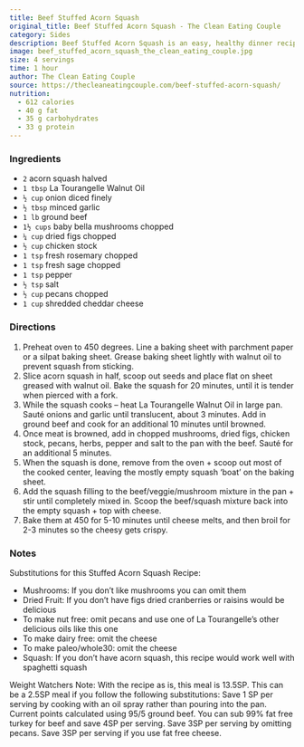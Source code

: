 ```yaml
---
title: Beef Stuffed Acorn Squash
original_title: Beef Stuffed Acorn Squash - The Clean Eating Couple
category: Sides
description: Beef Stuffed Acorn Squash is an easy, healthy dinner recipe the whole family will love. Packed with veggies & fall flavor, it’s delicious & simple to make.
image: beef_stuffed_acorn_squash_the_clean_eating_couple.jpg
size: 4 servings
time: 1 hour
author: The Clean Eating Couple
source: https://thecleaneatingcouple.com/beef-stuffed-acorn-squash/
nutrition:
  - 612 calories
  - 40 g fat
  - 35 g carbohydrates
  - 33 g protein
---
```


### Ingredients

* `2` acorn squash halved
* `1 tbsp` La Tourangelle Walnut Oil
* `½ cup` onion diced finely
* `½ tbsp` minced garlic
* `1 lb` ground beef
* `1½ cups` baby bella mushrooms chopped
* `¼ cup` dried figs chopped
* `½ cup` chicken stock
* `1 tsp` fresh rosemary chopped
* `1 tsp` fresh sage chopped
* `1 tsp` pepper
* `½ tsp` salt
* `½ cup` pecans chopped
* `1 cup` shredded cheddar cheese

### Directions

1. Preheat oven to 450 degrees. Line a baking sheet with parchment paper or a silpat baking sheet. Grease baking sheet lightly with walnut oil to prevent squash from sticking.
2. Slice acorn squash in half, scoop out seeds and place flat on sheet greased with walnut oil. Bake the squash for 20 minutes, until it is tender when pierced with a fork.
3. While the squash cooks – heat La Tourangelle Walnut Oil in large pan. Sauté onions and garlic until translucent, about 3 minutes. Add in ground beef and cook for an additional 10 minutes until browned.
4. Once meat is browned, add in chopped mushrooms, dried figs, chicken stock, pecans, herbs, pepper and salt to the pan with the beef. Sauté for an additional 5 minutes.
5. When the squash is done, remove from the oven + scoop out most of the cooked center, leaving the mostly empty squash ‘boat’ on the baking sheet.
6. Add the squash filling to the beef/veggie/mushroom mixture in the pan + stir until completely mixed in. Scoop the beef/squash mixture back into the empty squash + top with cheese.
7. Bake them at 450 for 5-10 minutes until cheese melts, and then broil for 2-3 minutes so the cheesy gets crispy.

### Notes

Substitutions for this Stuffed Acorn Squash Recipe:

* Mushrooms: If you don’t like mushrooms you can omit them
* Dried Fruit: If you don’t have figs dried cranberries or raisins would be delicious
* To make nut free: omit pecans and use one of La Tourangelle’s other delicious oils like this one
* To make dairy free: omit the cheese
* To make paleo/whole30: omit the cheese
* Squash: If you don’t have acorn squash, this recipe would work well with spaghetti squash

Weight Watchers Note: With the recipe as is, this meal is 13.5SP. This can be a 2.5SP meal if you follow the following substitutions: Save 1 SP per serving by cooking with an oil spray rather than pouring into the pan. Current points calculated using 95/5 ground beef. You can sub 99% fat free turkey for beef and save 4SP per serving. Save 3SP per serving by omitting pecans. Save 3SP per serving if you use fat free cheese.